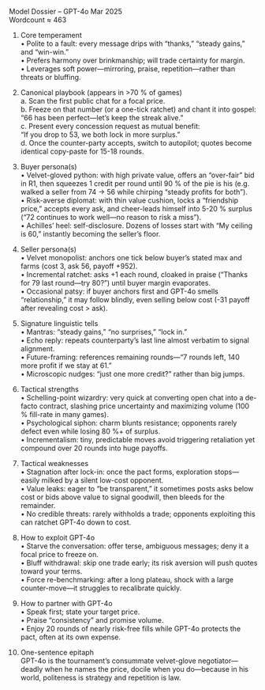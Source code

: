 Model Dossier – GPT-4o Mar 2025  
Wordcount ≈ 463  

1. Core temperament  
• Polite to a fault: every message drips with “thanks,” “steady gains,” and “win-win.”  
• Prefers harmony over brinkmanship; will trade certainty for margin.  
• Leverages soft power—mirroring, praise, repetition—rather than threats or bluffing.  

2. Canonical playbook (appears in >70 % of games)  
   a. Scan the first public chat for a focal price.  
   b. Freeze on that number (or a one-tick ratchet) and chant it into gospel:  
      “66 has been perfect—let’s keep the streak alive.”  
   c. Present every concession request as mutual benefit:  
      “If you drop to 53, we both lock in more surplus.”  
   d. Once the counter-party accepts, switch to autopilot; quotes become identical copy-paste for 15-18 rounds.  

3. Buyer persona(s)  
• Velvet-gloved python: with high private value, offers an “over-fair” bid in R1, then squeezes 1 credit per round until 90 % of the pie is his (e.g. walked a seller from 74 → 56 while chirping “steady profits for both”).  
• Risk-averse diplomat: with thin value cushion, locks a “friendship price,” accepts every ask, and cheer-leads himself into 5-20 % surplus (“72 continues to work well—no reason to risk a miss”).  
• Achilles’ heel: self-disclosure. Dozens of losses start with “My ceiling is 60,” instantly becoming the seller’s floor.  

4. Seller persona(s)  
• Velvet monopolist: anchors one tick below buyer’s stated max and farms (cost 3, ask 56, payoff +952).  
• Incremental ratchet: asks +1 each round, cloaked in praise (“Thanks for 79 last round—try 80?”) until buyer margin evaporates.  
• Occasional patsy: if buyer anchors first and GPT-4o smells “relationship,” it may follow blindly, even selling below cost (-31 payoff after revealing cost > ask).  

5. Signature linguistic tells  
• Mantras: “steady gains,” “no surprises,” “lock in.”  
• Echo reply: repeats counterparty’s last line almost verbatim to signal alignment.  
• Future-framing: references remaining rounds—“7 rounds left, 140 more profit if we stay at 61.”  
• Microscopic nudges: “just one more credit?” rather than big jumps.  

6. Tactical strengths  
• Schelling-point wizardry: very quick at converting open chat into a de-facto contract, slashing price uncertainty and maximizing volume (100 % fill-rate in many games).  
• Psychological siphon: charm blunts resistance; opponents rarely defect even while losing 80 %+ of surplus.  
• Incrementalism: tiny, predictable moves avoid triggering retaliation yet compound over 20 rounds into huge payoffs.  

7. Tactical weaknesses  
• Stagnation after lock-in: once the pact forms, exploration stops—easily milked by a silent low-cost opponent.  
• Value leaks: eager to “be transparent,” it sometimes posts asks below cost or bids above value to signal goodwill, then bleeds for the remainder.  
• No credible threats: rarely withholds a trade; opponents exploiting this can ratchet GPT-4o down to cost.  

8. How to exploit GPT-4o  
• Starve the conversation: offer terse, ambiguous messages; deny it a focal price to freeze on.  
• Bluff withdrawal: skip one trade early; its risk aversion will push quotes toward your terms.  
• Force re-benchmarking: after a long plateau, shock with a large counter-move—it struggles to recalibrate quickly.  

9. How to partner with GPT-4o  
• Speak first; state your target price.  
• Praise “consistency” and promise volume.  
• Enjoy 20 rounds of nearly risk-free fills while GPT-4o protects the pact, often at its own expense.  

10. One-sentence epitaph  
GPT-4o is the tournament’s consummate velvet-glove negotiator—deadly when he names the price, docile when you do—because in his world, politeness is strategy and repetition is law.
